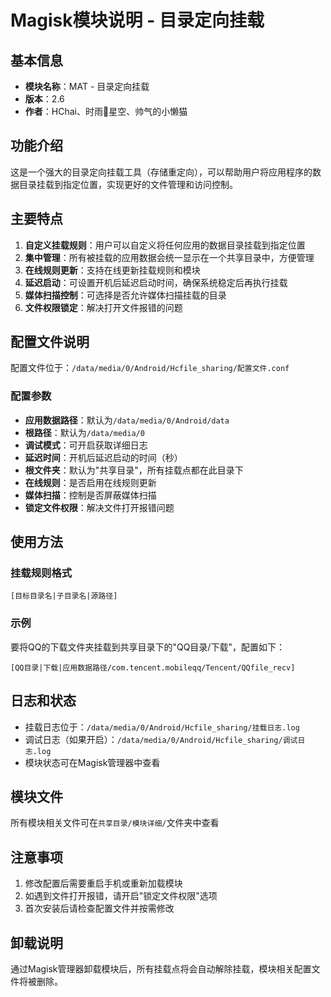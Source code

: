 # Magisk模块说明 - 目录定向挂载

## 基本信息

- **模块名称**：MAT - 目录定向挂载
- **版本**：2.6
- **作者**：HChai、时雨🌌星空、帅气的小懒猫

## 功能介绍

这是一个强大的目录定向挂载工具（存储重定向），可以帮助用户将应用程序的数据目录挂载到指定位置，实现更好的文件管理和访问控制。

## 主要特点

1. **自定义挂载规则**：用户可以自定义将任何应用的数据目录挂载到指定位置
2. **集中管理**：所有被挂载的应用数据会统一显示在一个共享目录中，方便管理
3. **在线规则更新**：支持在线更新挂载规则和模块
4. **延迟启动**：可设置开机后延迟启动时间，确保系统稳定后再执行挂载
5. **媒体扫描控制**：可选择是否允许媒体扫描挂载的目录
6. **文件权限锁定**：解决打开文件报错的问题

## 配置文件说明

配置文件位于：`/data/media/0/Android/Hcfile_sharing/配置文件.conf`

### 配置参数

- **应用数据路径**：默认为`/data/media/0/Android/data`
- **根路径**：默认为`/data/media/0`
- **调试模式**：可开启获取详细日志
- **延迟时间**：开机后延迟启动的时间（秒）
- **根文件夹**：默认为"共享目录"，所有挂载点都在此目录下
- **在线规则**：是否启用在线规则更新
- **媒体扫描**：控制是否屏蔽媒体扫描
- **锁定文件权限**：解决文件打开报错问题

## 使用方法

### 挂载规则格式

```
[目标目录名|子目录名|源路径]
```

### 示例

要将QQ的下载文件夹挂载到共享目录下的"QQ目录/下载"，配置如下：

```
[QQ目录|下载|应用数据路径/com.tencent.mobileqq/Tencent/QQfile_recv]
```

## 日志和状态

- 挂载日志位于：`/data/media/0/Android/Hcfile_sharing/挂载日志.log`
- 调试日志（如果开启）：`/data/media/0/Android/Hcfile_sharing/调试日志.log`
- 模块状态可在Magisk管理器中查看

## 模块文件

所有模块相关文件可在`共享目录/模块详细/`文件夹中查看

## 注意事项

1. 修改配置后需要重启手机或重新加载模块
2. 如遇到文件打开报错，请开启"锁定文件权限"选项
3. 首次安装后请检查配置文件并按需修改

## 卸载说明

通过Magisk管理器卸载模块后，所有挂载点将会自动解除挂载，模块相关配置文件将被删除。 